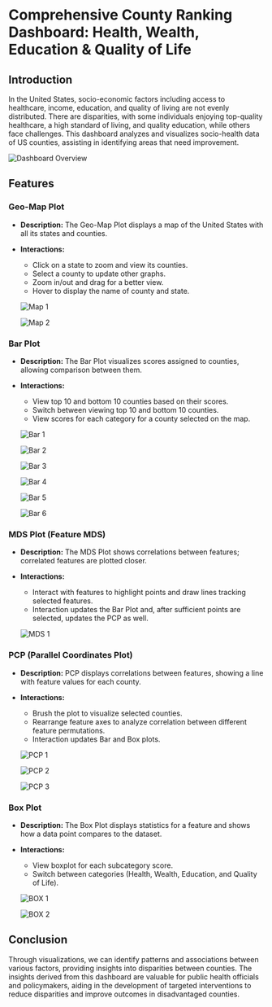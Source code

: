 # Comprehensive County Ranking Dashboard: Health, Wealth, Education & Quality of Life

## Introduction

In the United States, socio-economic factors including access to healthcare, income, education, and quality of living are not evenly distributed. There are disparities, with some individuals enjoying top-quality healthcare, a high standard of living, and quality education, while others face challenges. This dashboard analyzes and visualizes socio-health data of US counties, assisting in identifying areas that need improvement.

![Dashboard Overview](/screenshots/Poster.jpg)

## Features

### Geo-Map Plot
* **Description:** The Geo-Map Plot displays a map of the United States with all its states and counties.
* **Interactions:**
  * Click on a state to zoom and view its counties.
  * Select a county to update other graphs.
  * Zoom in/out and drag for a better view.
  * Hover to display the name of county and state.

  ![Map 1](/screenshots/map1.png)

  ![Map 2](/screenshots/map2.png)

### Bar Plot
* **Description:** The Bar Plot visualizes scores assigned to counties, allowing comparison between them.
* **Interactions:**
  * View top 10 and bottom 10 counties based on their scores.
  * Switch between viewing top 10 and bottom 10 counties.
  * View scores for each category for a county selected on the map.
 
  ![Bar 1](/screenshots/bar1.png)

  ![Bar 2](/screenshots/bar2.png)

  ![Bar 3](/screenshots/bar3.png)

  ![Bar 4](/screenshots/bar4.png)

  ![Bar 5](/screenshots/bar5.png)

  ![Bar 6](/screenshots/bar6.png)

### MDS Plot (Feature MDS)
* **Description:** The MDS Plot shows correlations between features; correlated features are plotted closer.
* **Interactions:**
  * Interact with features to highlight points and draw lines tracking selected features.
  * Interaction updates the Bar Plot and, after sufficient points are selected, updates the PCP as well.

  ![MDS 1](/screenshots/mds1.png)

  
### PCP (Parallel Coordinates Plot)
* **Description:** PCP displays correlations between features, showing a line with feature values for each county.
* **Interactions:**
  * Brush the plot to visualize selected counties.
  * Rearrange feature axes to analyze correlation between different feature permutations.
  * Interaction updates Bar and Box plots.

  ![PCP 1](/screenshots/pcp1.png)

  ![PCP 2](/screenshots/pcp2.png)

  ![PCP 3](/screenshots/pcp3.png)

### Box Plot
* **Description:** The Box Plot displays statistics for a feature and shows how a data point compares to the dataset.
* **Interactions:**
  * View boxplot for each subcategory score.
  * Switch between categories (Health, Wealth, Education, and Quality of Life).

  ![BOX 1](/screenshots/box1.png)

  ![BOX 2](/screenshots/box2.png)

## Conclusion
Through visualizations, we can identify patterns and associations between various factors, providing insights into disparities between counties. The insights derived from this dashboard are valuable for public health officials and policymakers, aiding in the development of targeted interventions to reduce disparities and improve outcomes in disadvantaged counties.

